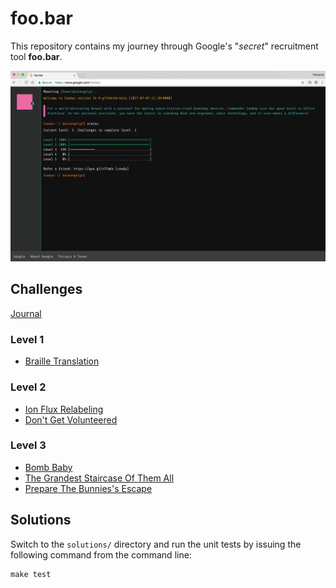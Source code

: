 # foo.bar

This repository contains my journey through Google's "*secret*" recruitment tool **foo.bar**.

![](screenshot.png)

## Challenges

[Journal](challenges/journal.md)

### Level 1

- [Braille Translation](challenges/l1-braille-translation-2.md)

### Level 2

- [Ion Flux Relabeling](challenges/l2-ion-flux-relabeling.md)
- [Don't Get Volunteered](challenges/l2-dont-get-volunteered.md)

### Level 3

- [Bomb Baby](challenges/l3-bomb-baby.md)
- [The Grandest Staircase Of Them All](challenges/l3-the-grandest-staircase-of-them-all.md)
- [Prepare The Bunnies's Escape](challenges/l3-prepare-the-bunnies-escape.md)

## Solutions

Switch to the `solutions/` directory and run the unit tests by issuing the following command from the command line:

    make test
